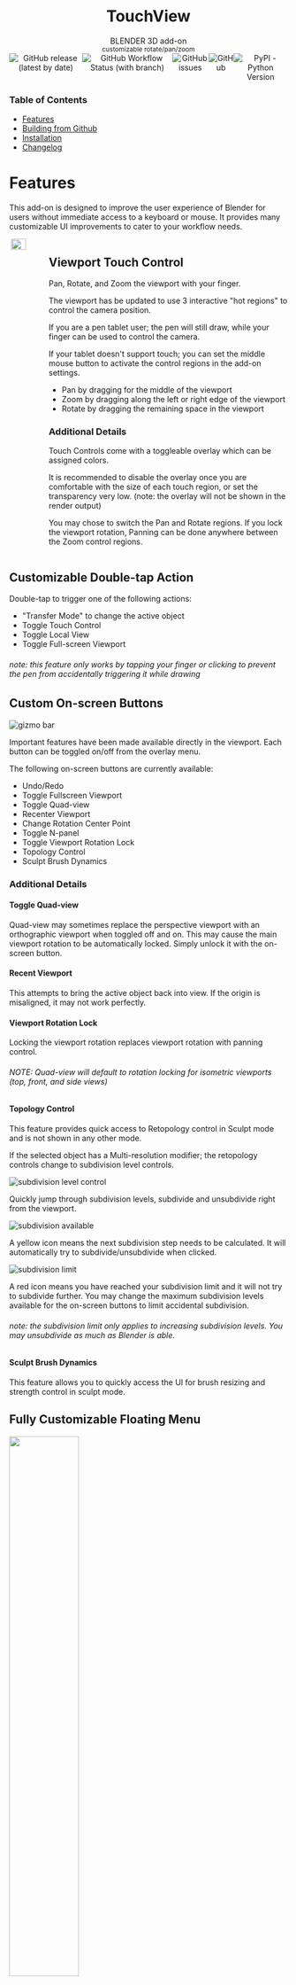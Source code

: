<div align="center" style="display: flex; flex-direction: column; align-items: center; justify-content: center;">
  <h1>TouchView</h1>
  <div>BLENDER 3D add-on</div>
  <div><sup>customizable rotate/pan/zoom</sup></div>
  <div style="display: flex; flex-direction: row;">
    <img alt="GitHub release (latest by date)" src="https://img.shields.io/github/v/release/nendotools/touchview?style=flat-square">
    <img alt="GitHub Workflow Status (with branch)" src="https://img.shields.io/github/actions/workflow/status/nendotools/touchview/linting.yml?style=flat-square">
    <img alt="GitHub issues" src="https://img.shields.io/github/issues-raw/nendotools/touchview?style=flat-square">
    <img alt="GitHub" src="https://img.shields.io/github/license/nendotools/touchview?style=flat-square">
    <img alt="PyPI - Python Version" src="https://img.shields.io/pypi/pyversions/fake-bpy-module-latest?style=flat-square">
  </div>
</div>

### Table of Contents

- [Features](https://github.com/nendotools/touchview#features)
- [Building from Github](https://github.com/nendotools/touchview#building-from-github)
- [Installation](https://github.com/nendotools/touchview#installation)
- [Changelog](https://github.com/nendotools/touchview#changelog)

# Features

This add-on is designed to improve the user experience of Blender for users without immediate access to a keyboard or mouse. It provides many customizable UI improvements to cater to your workflow needs.

<div style="display:flex; flex-direction:row;">
<img align="right" src="/docs/simple_demo.gif" width="40%">
<div width="60%">
<h2>Viewport Touch Control</h2>

Pan, Rotate, and Zoom the viewport with your finger.

The viewport has be updated to use 3 interactive "hot regions" to control the camera position.

If you are a pen tablet user; the pen will still draw, while your finger can be used to control the camera.

If your tablet doesn't support touch; you can set the middle mouse button to activate the control regions in the add-on settings.

- Pan by dragging for the middle of the viewport
- Zoom by dragging along the left or right edge of the viewport
- Rotate by dragging the remaining space in the viewport

<h3>Additional Details</h3>

Touch Controls come with a toggleable overlay which can be assigned colors.

It is recommended to disable the overlay once you are comfortable with the size of each touch region, or set the transparency very low. (note: the overlay will not be shown in the render output)

You may chose to switch the Pan and Rotate regions. If you lock the viewport rotation, Panning can be done anywhere between the Zoom control regions.

</div>
</div>

## Customizable Double-tap Action

Double-tap to trigger one of the following actions:

- "Transfer Mode" to change the active object
- Toggle Touch Control
- Toggle Local View
- Toggle Full-screen Viewport

###### _note:_ this feature only works by tapping your finger or clicking to prevent the pen from accidentally triggering it while drawing

## Custom On-screen Buttons

![gizmo bar](/docs/gizmo_bar.png)

Important features have been made available directly in the viewport. Each button can be toggled on/off from the overlay menu.

The following on-screen buttons are currently available:

- Undo/Redo
- Toggle Fullscreen Viewport
- Toggle Quad-view
- Recenter Viewport
- Change Rotation Center Point
- Toggle N-panel
- Toggle Viewport Rotation Lock
- Topology Control
- Sculpt Brush Dynamics

### Additional Details

#### Toggle Quad-view

Quad-view may sometimes replace the perspective viewport with an orthographic viewport when toggled off and on. This may cause the main viewport rotation to be automatically locked. Simply unlock it with the on-screen button.

#### Recent Viewport

This attempts to bring the active object back into view. If the origin is misaligned, it may not work perfectly.

#### Viewport Rotation Lock

Locking the viewport rotation replaces viewport rotation with panning control.

###### _NOTE:_ Quad-view will default to rotation locking for isometric viewports (top, front, and side views)

#### Topology Control

This feature provides quick access to Retopology control in Sculpt mode and is not shown in any other mode.

If the selected object has a Multi-resolution modifier; the retopology controls change to subdivision level controls.

![subdivision level control](/docs/sub-div_level.png)

Quickly jump through subdivision levels, subdivide and unsubdivide right from the viewport.

![subdivision available](/docs/subdiv_available.png)

A yellow icon means the next subdivision step needs to be calculated. It will automatically try to subdivide/unsubdivide when clicked.

![subdivision limit](/docs/subdiv_limit.png)

A red icon means you have reached your subdivision limit and it will not try to subdivide further. You may change the maximum subdivision levels available for the on-screen buttons to limit accidental subdivision.

###### _note:_ the subdivision limit only applies to increasing subdivision levels. You may unsubdivide as much as Blender is able.

#### Sculpt Brush Dynamics

This feature allows you to quickly access the UI for brush resizing and strength control in sculpt mode.

## Fully Customizable Floating Menu

<img src="/docs/sample_menu.png" width="50%">

This button allows you to assign up to 8 commands, unique to each edit mode (object, sculpt, texture paint, weight paint, etc) and reposition it where ever you want, to best fit your workspace. If you don't need it, simply disable it in the settings menu.

# Feature Roadmap

If you have a suggestion for more features, please check if it's on this list before submitting a request on Github.

I'm continuing to look at features which could improve the experience of Blender without adding too much clutter to the UI.

Currently, I'm planning to add the following features:

> - better 3D gizmos for edit mode
> - control gizmo enum (flip through object gizmos in sculpt mode)

This list will change as I explore options and get more user feedback.

# Building from Github

Building the addon zip can be done by using the included `bundle.sh` script. Simply run:

```
./bundle.sh
```

It will output the files to include and generate a new ZIP file:

```
$ ./bundle.sh
  adding: touchview/ (stored 0%)
  adding: touchview/lib/ (stored 0%)
  adding: touchview/lib/Gizmos.py (deflated 77%)
  adding: touchview/lib/items.py (deflated 68%)
  adding: touchview/lib/Operators.py (deflated 80%)
  adding: touchview/lib/Overlay.py (deflated 73%)
  adding: touchview/lib/Panel.py (deflated 69%)
  adding: touchview/lib/touch_input.py (deflated 69%)
  adding: touchview/lib/__init__.py (deflated 70%)
  adding: touchview/Settings.py (deflated 76%)
  adding: touchview/__init__.py (deflated 51%)
```

The final ZIP can be found in:

```
./bin/touchview.zip
```

# Installation

In Blender, open `Edit` > `Preferences...`.

Navigate to the `Add-ons` tab.

Click `Install...` and navigate to the `touchview.zip` file.

Select it and click `Install Add-on`.

###### _note:_ You do not need to extract it, first. Simply install the ZIP, directly

# Changelog

<details open><summary><b>v4.0.4</b></summary><br>

- `ADDED` : optional enable floating toggle for touch controls in mixed mode
- `ADDED` : toggle touch controls button in node editor and image editor headers

</details>

<details open><summary><b>v4.0.3</b></summary><br>

- `UPDATED` : fixed bug where hotkeys aren't assigned when opening Blender directly by file

</details>

<details open><summary><b>v4.0.2</b></summary><br>

- `ADDED` : Nendo Tools Menu (limited options) for Image Editor and Node Editor
- `REMOVED` : Right-Click Action for Image Editor and Node Editor

</details>

<details open><summary><b>v4.0.0</b></summary><br>
Compatibility update for Blender 4.0

- `ADDED` : support for Blender 4.0
- `ADDED` : auto-save/load preferences
- `UPDATED` : replace bgl module refs with gpu module implementation
- `UPDATED` : Swap Control Regions fixed context override implementation
- `UPDATED` : early exit when dragging gizmo near edge of viewport to prevent negative overflow
- `REMOVED` : argument renaming to disregard unused args (currently breaking CI/CD)

</details>

<details open><summary><b>v2.12.0</b></summary><br>

- `UPDATED` : fixed bug with unindexed modes breaking gizmo menus
- `UPDATED` : updated resize and change strength for 2D views
- `UPDATED` : improved support for multi-mode devices

</details>

<details open><summary><b>v2.11.0</b></summary><br>

- `UPDATED` : added various GPENCIL modes to edit mode list
- `UPDATED` : updated viewport gizmo panel to support v3.6 changes

</details>

<details open><summary><b>v2.10.0</b></summary><br>

- `ADDED` : lazy camera control toggle in sculpt mode
- `UPDATED` : add support for Weylus (\*nix) sending 0.0 for pressure on touch events
- `UPDATED` : changed all new operator namespaces to `nendo` for easier identification
- `ADDED` : control mode icon when using signle-input mode
- `UPDATED` : control mode toggle and floating action button now use same sizing as gizmos
- `ADDED` : additional fine-tuning controls for gizmo spacing

</details>

<details open><summary><b>v2.9.0</b></summary><br>

- `UPDATED` : additional changes to gizmo spacing
- `UPDATED` : fixed bug preventing custom actions being assigned for radial menu

</details>

<details open><summary><b>v2.8.0</b></summary><br>

- `UPDATED` : fixed issues with menu bar spacing
- `REMOVED` : floating menu bar

</details>

<details open><summary><b>v2.7.1</b></summary><br>

- `UPDATED` : replaced region_full_area with window_fullscreen

</details>

<details open><summary><b>v2.7.0</b></summary><br>

- `ADDED` : relative remesh
- `UPDATED` : fixed error when disabling add-on

</details>

<details open><summary><b>v2.6.0</b></summary><br>

- `UPDATED` : code spec now based on flake8
- `UPDATED` : added alternative action for TransferMode when used in OBJECT mode
- `UPDATED` : fixed desktop scaling issue with radial gizmo menu
- `UPDATED` : fixed toggle touch gizmo and RC/DC action
- `UPDATED` : fixed error message when rotation locked and pan/rotate swapped

</details>

<details><summary><b>v2.5.0</b></summary><br>

- `ADDED` : Gizmo size control
- `UPDATED` : moved operators into folder

</details>

<details><summary><b>v2.4.0</b></summary><br>

- `UPDATED` : preferences access simplified with utility function
- `ADDED` : single-input mode now activates large floating toggle button

</details>

<details><summary><b>v2.3.0</b></summary><br>

- `ADDED` : Input Mode selection (for devices with only touch or pen support)

</details>

<details><summary><b>v2.2.0</b></summary><br>

- `ADDED` : Toggle control gizmo (translate, rotate, scale, none)
- `UPDATED` : Added Brush dynamics (from sculpt mode) to paint modes
  - <span style="font-size: 0.6em">NOTE: some paint/sculpt modes when in 2D/Draw canvas mode aren't yet hooked up to brush dynamics </span>

</details>

<details><summary><b>v2.1.0</b></summary><br>

- `ADDED` : Right Click Actions
- `UPDATED` : Preferences and N-Panel restructure

</details>

<details><summary><b>v2.0.0</b></summary><br>

- `UPDATED` : Gizmos-related code simplified and reorganized for easier management
- `ADDED` : floating gizmo bar and floating gizmo radial menu modes
- `ADDED` : customizable gizmo menu spacing
- `UPDATED` : viewport safe area calculation
- `UPDATED` : floating action menu to use same move/access functionality as floating radial menu
- `ADDED` : 8th custom action for floating action menu

</details>

<details><summary><b>v1.2.4</b></summary><br>

- `ADDED` : Toggle Double-tap action on/off

</details>

<details><summary><b>v1.2.3</b></summary><br>

- `ADDED` : Sculpt Brush Dynamics
- `UPDATED` : Viewport rotation in sculpt mode automatically sets pivot to mesh under touch point

</details>

<details><summary><b>v1.2.2</b></summary><br>

- `UPDATED` : Gizmo panel layout split

</details>

<details><summary><b>v1.2.1</b></summary><br>

- `REMOVED` : Middle Mouse keybind
- `REMOVED` : viewport rotation lock when using the Grease Pencil

</details>

<details><summary><b>v1.2.0</b></summary><br>

- `BREAKING`: This version requires previous version to be disabled before install
- `UPDATED` : Improved Pen detection and simplified key configs
- `ADDED` : Support for various 2D and 2D-like views (Image Editor, UV Editor, 2D Animation, Compositing, etc)

</details>

<details><summary><b>v1.1.2</b></summary><br>

- `ADDED` : Support for Node Editor

</details>

<details><summary><b>v1.1.1</b></summary><br>

- `ADDED` : minor fix to pen detection

</details>

<details><summary><b>v1.1.0</b></summary><br>

- `ADDED` : Independent toggle for entire gizmo bar
- `ADDED` : Customizable double-tap actions
- `ADDED` : Multi-resolution level limiter and gizmo status color

</details>

<details><summary><b>v1.0.1</b></summary><br>

- `ADDED` : Optional include for MIDDLEMOUSE when disabling/enabling touch controls
- `FIXED` : Preferences bug preventing toggle of floating Gizmo

</details>

<details><summary><b>v1.0.0</b></summary><br>

- `ADDED` : Toggle swap pan/rotate regions
- `ADDED` : Toggle floating menu button to N Panel
- `UPDATED` : Disabling touch controls no longer removes overlay (hot regions still work with custom keybinds and MIDDLEMOUSE)
- `UPDATED` : Disabling touch controls restores default LEFTMOUSE functionality

</details>

<details><summary><b>v0.9.6</b></summary><br>

- `ADDED` : undo/redo gizmo
- `ADDED` : overlay color selection
- `ADDED` : touch control toggle in settings
- `ADDED` : Alt+T to toggle touch controls
- `UPDATED` : N Panel now includes extra settings from addon menu
- `UPDATED` : Lock Rotation now addresses quadview data replication bug
- `UPDATED` : Limited floating gizmo to viewport area
- `UPDATED` : code cleanup and additional structure tweaks
- `REMOVED` : Gizmo Tooltips

</details>

<details><summary><b>v0.9.5</b></summary><br>

- `ADDED` : multires modifier support to gizmo bar (shows retopology tools when no modifier is present)
- `FIXED` : Gizmos now properly follow mode visibility rules
- `FIXED` : Double-tap selection now only runs in appropriate viewport modes

</details>

<details><summary><b>v0.9.4</b></summary><br>

- `ADDED` : Support for menus in floating gizmo
- `ADDED` : Mode-specific options for floating gizmo
- `UPDATED` : Dependence on active_object for mode detection
- `UPDATED` : Classes to follow Blender naming conventions
- `UPDATED` : Keymaps for touchview in all context
- `UPDATED` : Keymaps for context action assigned to pen

</details>

<details><summary><b>v0.9.3</b></summary><br>

- `ADDED` : Sculpt pivot mode gizmo
- `ADDED` : Customizable floating menu

</details>

<details><summary><b>v0.9.2</b></summary><br>

- `FIXED` : Issue delaying overlay viewport binding
- `FIXED` : Gizmo tools/panel overlap issue when "Region Overlap" enabled
- `REMOVED` : Viewport manager class
- `REMOVED` : Default keymap causing Move Operator to trigger when dragging over non-modal gizmos

</details>

<details><summary><b>v0.9.1</b></summary><br>

- `ADDED` : Tap for menu scroll

</details>

<details><summary><b>v0.9</b></summary><br>

- `ADDED` : N-Panel gizmo
- `UPDATED` : Code restructure
- `FIXED` : Dragging over gizmo moves selected object

</details>

<details><summary><b>v0.8</b></summary><br>

- `ADDED` : Gizmo to toggle fullscreen mode
- `UPDATED` : Settings to addon preferences to save across projects and scenes
- `FIXED` : Bugs impacting user experience
- `FIXED` : Doubletap now selects/activates tapped object instead of triggering fullscreen

</details>

<details><summary><b>v0.7</b></summary><br>

- `ADDED` : Gizmos for key features
- `ADDED` : Hide/show Gizmo and layout options
- `ADDED` : Locked viewport rotation for isometric viewports in quadview to address lock/unlock inconsistencies
- `FIXED` : Fullscreen Toggle no longer maximizes the window, only expands the View3D region

</details>

<details><summary><b>v0.6</b></summary><br>

- `UPDATED` : Scale of viewport overlay settings for more precision
- `FIXED` : Issues with determining locked state with quadviews

</details>

<details><summary><b>v0.5</b></summary><br>

- `ADDED` : Camera rotation lock in N-panel
- `FIXED` : Quad-view overlay compatibility
- `FIXED` : Rotation with panning when rotation is locked
- `FIXED` : Issue when locking view to Object or 3D Cursor

</details>

<details><summary><b>v0.4</b></summary><br>

- `ADDED` : Double-tap to toggle "focus" mode
- `ADDED` : Toggle Tools LEFT/RIGHT in UI

</details>

<details><summary><b>v0.3</b></summary><br>

- `FIXED` : Incorrect viewport calculation when N-panel is open
- `FIXED` : Refactored screen/area management code (additional major refactor needed)

</details>

<details><summary><b>v0.2</b></summary><br/>

- `FIXED` : Minor bug fixes and code cleanup

</details>

<details><summary><b>v0.1</b></summary><br>

- `ADDED` : Camera dolly on left and right of viewport
- `ADDED` : Camera pan from center of viewport
- `ADDED` : Camera rotate in any other area of viewport
- `ADDED` : Toggleable overlay to simplify resizing controls

</details>

# Issues

> Please [report any issues](https://github.com/nendotools/touchview/issues) you find and I'll do my best to address them.

> The add-on is free, but if it helps you, please consider [supporting me](https://nendo.gumroad.com/l/touchview).
